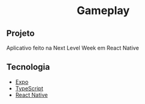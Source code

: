 <h1 align="center">Gameplay</h1>

<h2>Projeto</h2>
Aplicativo feito na Next Level Week em React Native

<h2>Tecnologia</h2>
<ul>
  <li><a href="">Expo</a></li>
  <li><a href="">TypeScript</a></li>
  <li><a href="">React Native</a></li>
</ul>

